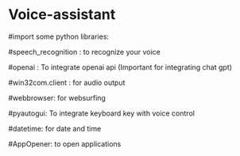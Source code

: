 # Voice-assistant
#import some python libraries:

#speech_recognition : to recognize your voice 

#openai : To integrate openai api (Important for integrating chat gpt) 

#win32com.client : for audio output

#webbrowser: for websurfing

#pyautogui: To integrate keyboard key with voice control

#datetime: for date and time

#AppOpener: to open applications
